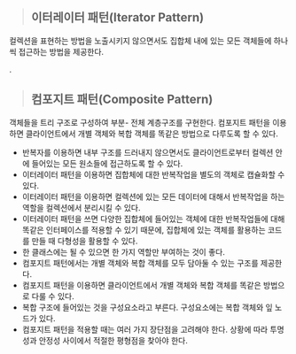 > ## 이터레이터 패턴(Iterator Pattern)
컬렉션을 표현하는 방법을 노출시키지 않으면서도 집합체 내에 있는 모든 객체들에 하나씩 접근하는 방법을 제공한다.

.
> ## 컴포지트 패턴(Composite Pattern)
객체들을 트리 구조로 구성하여 부분- 전체 계층구조를 구현한다. 컴포지트 패턴을 이용하면 클라이언트에서 개별 객체와 복합 객체를 똑같은 방법으로 다루도록 할 수 있다.

+ 반복자를 이용하면 내부 구조를 드러내지 않으면서도 클라이언트로부터 컬렉션 안에 들어있는 모든 원소들에 접근하도록 할 수 있다.
+ 이터레이터 패턴을 이용하면 집합체에 대한 반복작업을 별도의 객체로 캡슐화할 수 있다.
+ 이터레이터 패턴을 이용하면 컬렉션에 있는 모든 데이터에 대해서 반복작업을 하는 역할을 컬렉션에서 분리시킬 수 있다.
+ 이터레이터 패턴을 쓰면 다양한 집합체에 들어있는 객체에 대한 반복작업들에 대해 똑같은 인터페이스를 적용할 수 있기 때문에, 집합체에 있는 객체를 활용하는 코드를 만들 때 다형성을 활용할 수 있다.
+ 한 클래스에는 될 수 있으면 한 가지 역할만 부여하는 것이 좋다.
+ 컴포지트 패턴에서는 개별 객체와 복합 객체를 모두 담아둘 수 있는 구조를 제공한다.
+ 컴포지트 패턴을 이용하면 클라이언트에서 개별 객체와 복합 객체를 똑같은 방법으로 다룰 수 있다.
+ 복합 구조에 들어있는 것을 구성요소라고 부른다. 구성요소에는 복합 객체와 잎 노드가 있다.
+ 컴포지트 패턴을 적용할 때는 여러 가지 장단점을 고려해야 한다. 상황에 따라 투명성과 안정성 사이에서 적절한 평형점을 찾아야 한다.
